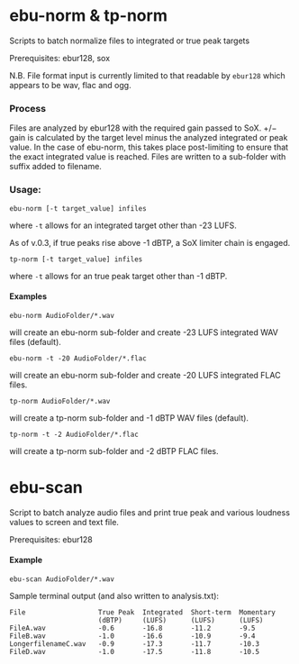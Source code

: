 # ebu-norm & tp-norm
Scripts to batch normalize files to integrated or true peak targets

Prerequisites: ebur128, sox

N.B. File format input is currently limited to that readable by `ebur128` which appears to be wav, flac and ogg.

### Process
Files are analyzed by ebur128 with the required gain passed to SoX. 
+/− gain is calculated by the target level minus the analyzed integrated or peak value.
In the case of ebu-norm, this takes place post-limiting to ensure that the exact integrated value is reached.
Files are written to a sub-folder with suffix added to filename.

### Usage: 
```shell
ebu-norm [-t target_value] infiles
```
where ```-t``` allows for an integrated target other than -23 LUFS.

As of v.0.3, if true peaks rise above -1 dBTP, a SoX limiter chain is engaged.

```shell
tp-norm [-t target_value] infiles
```
where ```-t``` allows for an true peak target other than -1 dBTP.

#### Examples

```shell
ebu-norm AudioFolder/*.wav
```
will create an ebu-norm sub-folder and create -23 LUFS integrated WAV files (default).

```shell
ebu-norm -t -20 AudioFolder/*.flac 
```
will create an ebu-norm sub-folder and create -20 LUFS integrated FLAC files. 

```shell
tp-norm AudioFolder/*.wav
```
will create a tp-norm sub-folder and -1 dBTP WAV files (default). 


```shell
tp-norm -t -2 AudioFolder/*.flac
```
will create a tp-norm sub-folder and -2 dBTP FLAC files. 

# ebu-scan
Script to batch analyze audio files and print true peak and various loudness values to screen and text file.

Prerequisites: ebur128

#### Example

```shell
ebu-scan AudioFolder/*.wav
```
Sample terminal output (and also written to analysis.txt):
```shell
File                  True Peak  Integrated  Short-term  Momentary
                      (dBTP)     (LUFS)      (LUFS)      (LUFS)
FileA.wav             -0.6       -16.8       -11.2       -9.5
FileB.wav             -1.0       -16.6       -10.9       -9.4
LongerfilenameC.wav   -0.9       -17.3       -11.7       -10.3
FileD.wav             -1.0       -17.5       -11.8       -10.5
```
